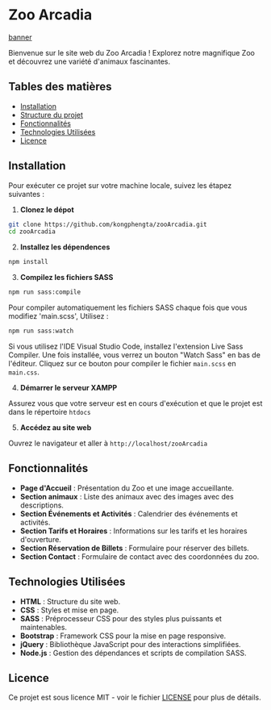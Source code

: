 # Zoo Arcadia

[banner](assets/images/Fox_1.JPG)



Bienvenue sur le site web du Zoo Arcadia ! Explorez notre magnifique Zoo et découvrez une variété d'animaux fascinantes.  

## Tables des matières  

- [Installation](#installation)
- [Structure du projet](#structure-du-projet)
- [Fonctionnalités](#fonctionnalités)  
- [Technologies Utilisées](#technologies-utilisées)  
- [Licence](#licence)  

## Installation  

Pour exécuter ce projet sur votre machine locale, suivez les étapez suivantes :  

1. **Clonez le dépot**   
````bash
git clone https://github.com/kongphengta/zooArcadia.git  
cd zooArcadia  
````  
2. **Installez les dépendences**  
````bash
npm install
````  

3. **Compilez les fichiers SASS**  
````bash
npm run sass:compile
````  
Pour compiler automatiquement les fichiers SASS chaque fois que vous modifiez 'main.scss', Utilisez :
````bash
npm run sass:watch  
````

Si vous utilisez l'IDE Visual Studio Code, installez l'extension Live Sass Compiler. Une fois installée, vous verrez un bouton "Watch Sass" en bas de l'éditeur. Cliquez sur ce bouton pour compiler le fichier `main.scss` en `main.css`.  

4. **Démarrer le serveur XAMPP**    

Assurez vous que votre serveur est en cours d'exécution et que le projet est dans le répertoire `htdocs`  

5. **Accédez au site web**  

Ouvrez le navigateur et aller à `http://localhost/zooArcadia`  

## Fonctionnalités  

- **Page d'Accueil** : Présentation du Zoo et une image accueillante.  
- **Section animaux** : Liste des animaux avec des images avec des descriptions.  
- **Section Événements et Activités** : Calendrier des événements et activités.
- **Section Tarifs et Horaires** : Informations sur les tarifs et les horaires d'ouverture.
- **Section Réservation de Billets** : Formulaire pour réserver des billets.
- **Section Contact** : Formulaire de contact avec des coordonnées du zoo.  

## Technologies Utilisées

- **HTML** : Structure du site web.
- **CSS** : Styles et mise en page.
- **SASS** : Préprocesseur CSS pour des styles plus puissants et maintenables.
- **Bootstrap** : Framework CSS pour la mise en page responsive.
- **jQuery** : Bibliothèque JavaScript pour des interactions simplifiées.
- **Node.js** : Gestion des dépendances et scripts de compilation SASS.  

## Licence

Ce projet est sous licence MIT - voir le fichier [LICENSE](LICENSE) pour plus de détails.  
 



